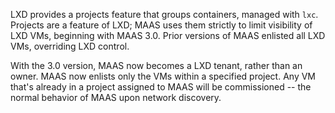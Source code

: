 LXD provides a projects feature that groups containers, managed with `lxc`. Projects are a feature of LXD; MAAS uses them strictly to limit visibility of LXD VMs, beginning with MAAS 3.0. Prior versions of MAAS enlisted all LXD VMs, overriding LXD control.

With the 3.0 version, MAAS now becomes a LXD tenant, rather than an owner. MAAS now enlists only the VMs within a specified project. Any VM that's already in a project assigned to MAAS will be commissioned -- the normal behavior of MAAS upon network discovery.

